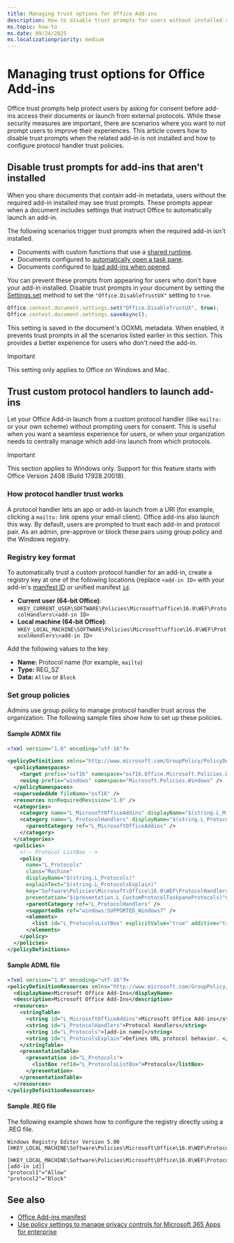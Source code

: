 ```yaml
---
title: Managing trust options for Office Add-ins
description: How to disable trust prompts for users without installed add-ins and how to use group policies for protocol handler trust in the registry when launching add-ins.
ms.topic: how-to
ms.date: 09/24/2025
ms.localizationpriority: medium
---
```


# Managing trust options for Office Add-ins

Office trust prompts help protect users by asking for consent before add-ins access their documents or launch from external protocols. While these security measures are important, there are scenarios where you want to not prompt users to improve their experiences. This article covers how to disable trust prompts when the related add-in is not installed and how to configure protocol handler trust policies.

## Disable trust prompts for add-ins that aren't installed

When you share documents that contain add-in metadata, users without the required add-in installed may see trust prompts. These prompts appear when a document includes settings that instruct Office to automatically launch an add-in.

The following scenarios trigger trust prompts when the required add-in isn't installed.

- Documents with custom functions that use a [shared runtime](../develop/configure-your-add-in-to-use-a-shared-runtime.md).
- Documents configured to [automatically open a task pane](../develop/automatically-open-a-task-pane-with-a-document.md).
- Documents configured to [load add-ins when opened](../develop/run-code-on-document-open.md).

You can prevent these prompts from appearing for users who don't have your add-in installed. Disable trust prompts in your document by setting the [Settings.set](/javascript/api/office/office.settings#office-office-settings-set-member(1)) method to set the `"Office.DisableTrustUX"` setting to `true`.

```javascript
Office.context.document.settings.set("Office.DisableTrustUX", true);
Office.context.document.settings.saveAsync(); 
```

This setting is saved in the document's OOXML metadata. When enabled, it prevents trust prompts in all the scenarios listed earlier in this section. This provides a better experience for users who don't need the add-in.

> [!IMPORTANT]
> This setting only applies to Office on Windows and Mac.

## Trust custom protocol handlers to launch add-ins

Let your Office Add-in launch from a custom protocol handler (like `mailto:` or your own scheme) without prompting users for consent. This is useful when you want a seamless experience for users, or when your organization needs to centrally manage which add-ins launch from which protocols.

> [!IMPORTANT]
> This section applies to Windows only. Support for this feature starts with Office Version 2408 (Build 17928.20018).

### How protocol handler trust works

A protocol handler lets an app or add-in launch from a URI (for example, clicking a `mailto:` link opens your email client). Office add-ins also launch this way. By default, users are prompted to trust each add-in and protocol pair. As an admin, pre-approve or block these pairs using group policy and the Windows registry.

### Registry key format

To automatically trust a custom protocol handler for an add-in, create a registry key at one of the following locations (replace `<add-in ID>` with your add-in's [manifest ID](/javascript/api/manifest/id) or unified manifest [`id`](/microsoft-365/extensibility/schema/root#id).

- **Current user (64-bit Office)**: `HKEY_CURRENT_USER\SOFTWARE\Policies\Microsoft\office\16.0\WEF\ProtocolHandlers\<add-in ID>`
- **Local machine (64-bit Office)**: `HKEY_LOCAL_MACHINE\SOFTWARE\Policies\Microsoft\office\16.0\WEF\ProtocolHandlers\<add-in ID>`

Add the following values to the key.

- **Name:** Protocol name (for example, `mailto`)
- **Type:** REG_SZ
- **Data:** `Allow` or `Block`

### Set group policies

Admins use group policy to manage protocol handler trust across the organization. The following sample files show how to set up these policies.

#### Sample ADMX file

```xml
<?xml version="1.0" encoding="utf-16"?> 

<policyDefinitions xmlns="http://www.microsoft.com/GroupPolicy/PolicyDefinitions" revision="1.0" schemaVersion="1.0"> 
  <policyNamespaces> 
    <target prefix="osf16" namespace="osf16.Office.Microsoft.Policies.Windows" /> 
    <using prefix="windows" namespace="Microsoft.Policies.Windows" /> 
  </policyNamespaces> 
  <supersededAdm fileName="osf16" /> 
  <resources minRequiredRevision="1.0" /> 
  <categories> 
    <category name="L_MicrosoftOfficeAddins" displayName="$(string.L_MicrosoftOfficeAddins)" /> 
    <category name="L_ProtocolHandlers" displayName="$(string.L_ProtocolHandlers)"> 
      <parentCategory ref="L_MicrosoftOfficeAddins" /> 
    </category> 
  </categories> 
  <policies> 
    <!-- Protocol ListBox --> 
    <policy 
      name="L_Protocols" 
      class="Machine" 
      displayName="$(string.L_Protocols)" 
      explainText="$(string.L_ProtocolsExplain)" 
      key="Software\Policies\Microsoft\Office\16.0\WEF\ProtocolHandlers\[add-in id]" 
      presentation="$(presentation.L_CustomProtocolTaskpaneProtocols)"> 
      <parentCategory ref="L_ProtocolHandlers" /> 
      <supportedOn ref="windows:SUPPORTED_Windows7" /> 
      <elements> 
        <list id="L_ProtocolsListBox" explicitValue="true" additive="true"></list> 
      </elements>
    </policy> 
  </policies>
</policyDefinitions> 
```

#### Sample ADML file

```xml
<?xml version="1.0" encoding="utf-16"?> 
<policyDefinitionResources xmlns="http://www.microsoft.com/GroupPolicy/PolicyDefinitions" revision="1.0" schemaVersion="1.0"> 
  <displayName>Microsoft Office Add-Ins</displayName> 
  <description>Microsoft Office Add-Ins</description> 
  <resources> 
    <stringTable> 
      <string id="L_MicrosoftOfficeAddins">Microsoft Office Add-ins</string> 
      <string id="L_ProtocolHandlers">Protocol Handlers</string> 
      <string id="L_Protocols">[add-in name]</string> 
      <string id="L_ProtocolsExplain">Defines URL protocol behavior. </string> 
    </stringTable> 
    <presentationTable> 
      <presentation id="L_Protocols"> 
        <listBox refId="L_ProtocolsListBox">Protocols</listBox> 
      </presentation> 
    </presentationTable> 
  </resources> 
</policyDefinitionResources> 
```

#### Sample .REG file

The following example shows how to configure the registry directly using a .REG file.

```text
Windows Registry Editor Version 5.00
[HKEY_LOCAL_MACHINE\Software\Policies\Microsoft\Office\16.0\WEF\ProtocolHandlers]

[HKEY_LOCAL_MACHINE\Software\Policies\Microsoft\Office\16.0\WEF\ProtocolHandlers\[add-in id]]
"protocol1"="Allow"
"protocol2"="Block"
```

## See also

- [Office Add-ins manifest](../develop/add-in-manifests.md)
- [Use policy settings to manage privacy controls for Microsoft 365 Apps for enterprise](/microsoft-365-apps/privacy/manage-privacy-controls)
